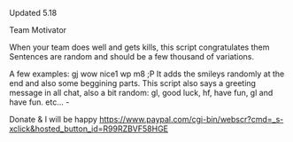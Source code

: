 Updated 5.18

Team Motivator

When your team does well and gets kills, this script congratulates them
Sentences are random and should be a few thousand of variations.

A few examples:
gj
wow nice1
wp m8 ;P
It adds the smileys randomly at the end and also some beggining parts.
This script also says a greeting message in all chat, also a bit random:
gl, good luck, hf, have fun, gl and have fun.
etc...
*-*

Donate & I will be happy https://www.paypal.com/cgi-bin/webscr?cmd=_s-xclick&hosted_button_id=R99RZBVF58HGE
